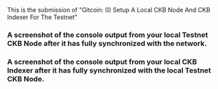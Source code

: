 

This is the submission of "Gitcoin: 0) Setup A Local CKB Node And CKB Indexer For The Testnet"


### A screenshot of the console output from your local Testnet CKB Node after it has fully synchronized with the network.



### A screenshot of the console output from your local CKB Indexer after it has fully synchronized with the local Testnet CKB Node.
